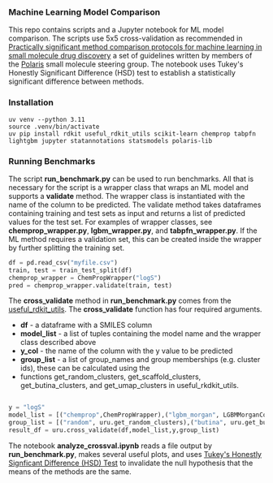 ### Machine Learning Model Comparison

This repo contains scripts and a Jupyter notebook for ML model comparison.  The scripts use 5x5 cross-validation as 
recommended in [Practically significant method comparison protocols for machine learning in small molecule drug 
discovery](https://chemrxiv.org/engage/chemrxiv/article-details/672a91bd7be152b1d01a926b) a set of guidelines written by members of the [Polaris](https://polarishub.io/) small molecule steering group. 
The notebook uses Tukey's Honestly Significant Difference (HSD) test to establish a statistically significant 
difference between methods. 

### Installation 
```shell
uv venv --python 3.11
source .venv/bin/activate
uv pip install rdkit useful_rdkit_utils scikit-learn chemprop tabpfn lightgbm jupyter statannotations statsmodels polaris-lib 
```

### Running Benchmarks
The script **run_benchmark.py** can be used to run benchmarks.  All that is necessary for the script is a wrapper class 
that wraps an ML model and supports a **validate** method. The wrapper class is instantiated with the name of the 
column to be predicted.  The validate method takes dataframes containing training and test sets as input and returns
a list of predicted values for the test set. For examples of wrapper classes, see **chemprop_wrapper.py**, 
**lgbm_wrapper.py**, and **tabpfn_wrapper.py**. If the ML method requires a validation set, 
this can be created inside the wrapper by further splitting the training set. 

```python
df = pd.read_csv("myfile.csv")
train, test = train_test_split(df)
chemprop_wrapper = ChemPropWrapper("logS")
pred = chemprop_wrapper.validate(train, test)
```

The **cross_validate** method in **run_benchmark.py** comes from the [useful_rdkit_utils](https://github.com/PatWalters/useful_rdkit_utils).  The **cross_validate** 
function has four required arguments.

- **df** - a dataframe with a SMILES column  
- **model_list** - a list of tuples containing the model name and the wrapper class described above  
- **y_col** - the name of the column with the y value to be predicted  
- **group_list** - a list of group_names and group memberships (e.g. cluster ids), these can be calculated using the 
- functions get_random_clusters, get_scaffold_clusters, get_butina_clusters, and get_umap_clusters in useful_rkdkit_utils.  

```python

y = "logS"
model_list = [("chemprop",ChemPropWrapper),("lgbm_morgan", LGBMMorganCountWrapper),("lgbm_prop",LGBMPropWrapper)]
group_list = [("random", uru.get_random_clusters),("butina", uru.get_butina_clusters)]
result_df = uru.cross_validate(df,model_list,y,group_list)
```

The notebook **analyze_crossval.ipynb** reads a file output by **run_benchmark.py**, makes several useful plots, and 
uses [Tukey's Honestly Signficant Difference (HSD) Test](https://en.wikipedia.org/wiki/Tukey%27s_range_test) to invalidate the null hypothesis that the means of the 
methods are the same. 
